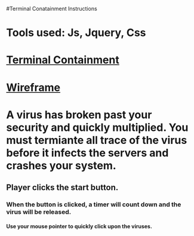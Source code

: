#Terminal Conatainment Instructions

# Tools used: Js, Jquery, Css
# [Terminal Containment](file:///Users/camcodes/wdi/project1/loadingpage.html)


# [Wireframe](Images/IMG_20170327_113722.jpg)

# A virus has broken past your security and quickly multiplied. You must termiante all trace of the virus before it infects the servers and crashes your system.

## Player clicks the start button.

### When the button is clicked, a timer will count down and the virus will be released.

#### Use your mouse pointer to quickly click upon the viruses.


